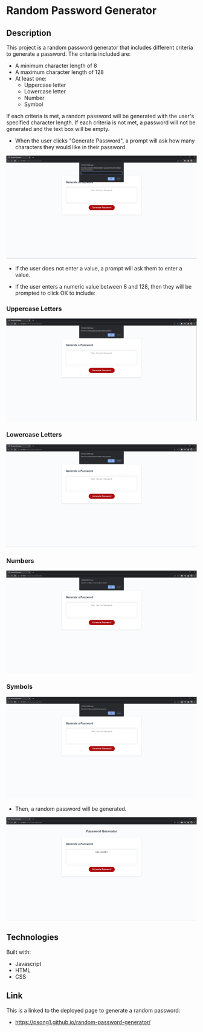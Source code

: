 # Random Password Generator

## Description

This project is a random password generator that includes different criteria to generate a password. The criteria included are:

- A minimum character length of 8
- A maximum character length of 128
- At least one:
    - Uppercase letter
    - Lowercase letter
    - Number
    - Symbol

If each criteria is met, a random password will be generated with the user's specified character length. If each criteria is not met, a password will not be generated and the text box will be empty.

* When the user clicks "Generate Password", a prompt will ask how many characters they would like in their password.

![img](./Assets/images/char-screenshot.jpg)

* If the user does not enter a value, a prompt will ask them to enter a value.

* If the user enters a numeric value between 8 and 128, then they will be prompted to click OK to include: 

### Uppercase Letters

![img](./Assets/images/upper-screenshot.jpg)

### Lowercase Letters

![img](./Assets/images/lower-screenshot.jpg)

### Numbers

![img](./Assets/images/number-screenshot.jpg)

### Symbols

![img](./Assets/images/symbol-screenshot.jpg)

* Then, a random password will be generated.

![img](./Assets/images/password-screenshot.jpg)

## Technologies 

Built with:
* Javascript 
* HTML
* CSS

## Link

This is a linked to the deployed page to generate a random password:

* https://psong1.github.io/random-password-generator/
